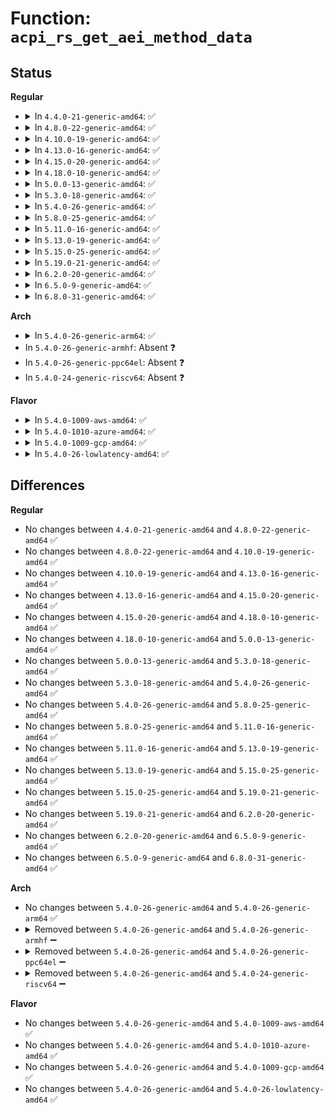 # Function: <code>acpi_rs_get_aei_method_data</code>

## Status
<b>Regular</b>
<ul>
<li>
<details>
<summary>In <code>4.4.0-21-generic-amd64</code>: ✅</summary>

```c
acpi_status acpi_rs_get_aei_method_data(struct acpi_namespace_node * node, struct acpi_buffer * ret_buffer)
```

```json
{
  "name": "acpi_rs_get_aei_method_data",
  "collision_type": "Unique Global",
  "inline_type": "No",
  "funcs": [
    {
      "addr": 18446744071583710247,
      "name": "acpi_rs_get_aei_method_data",
      "external": true,
      "loc": "drivers/acpi/acpica/rsutils.c:618",
      "file": "drivers/acpi/acpica/rsutils.c",
      "inline": "seen, unknown",
      "caller_inline": [],
      "caller_func": [
        "drivers/acpi/acpica/rsxface.c:acpi_get_event_resources"
      ]
    }
  ],
  "symbols": [
    {
      "addr": 18446744071583710247,
      "name": "acpi_rs_get_aei_method_data",
      "section": ".text",
      "bind": "STB_GLOBAL",
      "size": 107
    }
  ]
}
```
</details>
</li>
<li>
<details>
<summary>In <code>4.8.0-22-generic-amd64</code>: ✅</summary>

```c
acpi_status acpi_rs_get_aei_method_data(struct acpi_namespace_node * node, struct acpi_buffer * ret_buffer)
```

```json
{
  "name": "acpi_rs_get_aei_method_data",
  "collision_type": "Unique Global",
  "inline_type": "No",
  "funcs": [
    {
      "addr": 18446744071584034657,
      "name": "acpi_rs_get_aei_method_data",
      "external": true,
      "loc": "drivers/acpi/acpica/rsutils.c:621",
      "file": "drivers/acpi/acpica/rsutils.c",
      "inline": "seen, unknown",
      "caller_inline": [],
      "caller_func": [
        "drivers/acpi/acpica/rsxface.c:acpi_get_event_resources"
      ]
    }
  ],
  "symbols": [
    {
      "addr": 18446744071584034657,
      "name": "acpi_rs_get_aei_method_data",
      "section": ".text",
      "bind": "STB_GLOBAL",
      "size": 111
    }
  ]
}
```
</details>
</li>
<li>
<details>
<summary>In <code>4.10.0-19-generic-amd64</code>: ✅</summary>

```c
acpi_status acpi_rs_get_aei_method_data(struct acpi_namespace_node * node, struct acpi_buffer * ret_buffer)
```

```json
{
  "name": "acpi_rs_get_aei_method_data",
  "collision_type": "Unique Global",
  "inline_type": "No",
  "funcs": [
    {
      "addr": 18446744071584176815,
      "name": "acpi_rs_get_aei_method_data",
      "external": true,
      "loc": "drivers/acpi/acpica/rsutils.c:621",
      "file": "drivers/acpi/acpica/rsutils.c",
      "inline": "seen, unknown",
      "caller_inline": [],
      "caller_func": [
        "drivers/acpi/acpica/rsxface.c:acpi_get_event_resources"
      ]
    }
  ],
  "symbols": [
    {
      "addr": 18446744071584176815,
      "name": "acpi_rs_get_aei_method_data",
      "section": ".text",
      "bind": "STB_GLOBAL",
      "size": 111
    }
  ]
}
```
</details>
</li>
<li>
<details>
<summary>In <code>4.13.0-16-generic-amd64</code>: ✅</summary>

```c
acpi_status acpi_rs_get_aei_method_data(struct acpi_namespace_node * node, struct acpi_buffer * ret_buffer)
```

```json
{
  "name": "acpi_rs_get_aei_method_data",
  "collision_type": "Unique Global",
  "inline_type": "No",
  "funcs": [
    {
      "addr": 18446744071584244528,
      "name": "acpi_rs_get_aei_method_data",
      "external": true,
      "loc": "drivers/acpi/acpica/rsutils.c:621",
      "file": "drivers/acpi/acpica/rsutils.c",
      "inline": "seen, unknown",
      "caller_inline": [],
      "caller_func": [
        "drivers/acpi/acpica/rsxface.c:acpi_get_event_resources"
      ]
    }
  ],
  "symbols": [
    {
      "addr": 18446744071584244528,
      "name": "acpi_rs_get_aei_method_data",
      "section": ".text",
      "bind": "STB_GLOBAL",
      "size": 111
    }
  ]
}
```
</details>
</li>
<li>
<details>
<summary>In <code>4.15.0-20-generic-amd64</code>: ✅</summary>

```c
acpi_status acpi_rs_get_aei_method_data(struct acpi_namespace_node * node, struct acpi_buffer * ret_buffer)
```

```json
{
  "name": "acpi_rs_get_aei_method_data",
  "collision_type": "Unique Global",
  "inline_type": "No",
  "funcs": [
    {
      "addr": 18446744071584599798,
      "name": "acpi_rs_get_aei_method_data",
      "external": true,
      "loc": "drivers/acpi/acpica/rsutils.c:621",
      "file": "drivers/acpi/acpica/rsutils.c",
      "inline": "seen, unknown",
      "caller_inline": [],
      "caller_func": [
        "drivers/acpi/acpica/rsxface.c:acpi_get_event_resources"
      ]
    }
  ],
  "symbols": [
    {
      "addr": 18446744071584599798,
      "name": "acpi_rs_get_aei_method_data",
      "section": ".text",
      "bind": "STB_GLOBAL",
      "size": 209
    }
  ]
}
```
</details>
</li>
<li>
<details>
<summary>In <code>4.18.0-10-generic-amd64</code>: ✅</summary>

```c
acpi_status acpi_rs_get_aei_method_data(struct acpi_namespace_node * node, struct acpi_buffer * ret_buffer)
```

```json
{
  "name": "acpi_rs_get_aei_method_data",
  "collision_type": "Unique Global",
  "inline_type": "No",
  "funcs": [
    {
      "addr": 18446744071584825548,
      "name": "acpi_rs_get_aei_method_data",
      "external": true,
      "loc": "drivers/acpi/acpica/rsutils.c:585",
      "file": "drivers/acpi/acpica/rsutils.c",
      "inline": "seen, unknown",
      "caller_inline": [],
      "caller_func": [
        "drivers/acpi/acpica/rsxface.c:acpi_get_event_resources"
      ]
    }
  ],
  "symbols": [
    {
      "addr": 18446744071584825548,
      "name": "acpi_rs_get_aei_method_data",
      "section": ".text",
      "bind": "STB_GLOBAL",
      "size": 209
    }
  ]
}
```
</details>
</li>
<li>
<details>
<summary>In <code>5.0.0-13-generic-amd64</code>: ✅</summary>

```c
acpi_status acpi_rs_get_aei_method_data(struct acpi_namespace_node * node, struct acpi_buffer * ret_buffer)
```

```json
{
  "name": "acpi_rs_get_aei_method_data",
  "collision_type": "Unique Global",
  "inline_type": "No",
  "funcs": [
    {
      "addr": 18446744071584928904,
      "name": "acpi_rs_get_aei_method_data",
      "external": true,
      "loc": "drivers/acpi/acpica/rsutils.c:585",
      "file": "drivers/acpi/acpica/rsutils.c",
      "inline": "seen, unknown",
      "caller_inline": [],
      "caller_func": [
        "drivers/acpi/acpica/rsxface.c:acpi_get_event_resources"
      ]
    }
  ],
  "symbols": [
    {
      "addr": 18446744071584928904,
      "name": "acpi_rs_get_aei_method_data",
      "section": ".text",
      "bind": "STB_GLOBAL",
      "size": 209
    }
  ]
}
```
</details>
</li>
<li>
<details>
<summary>In <code>5.3.0-18-generic-amd64</code>: ✅</summary>

```c
acpi_status acpi_rs_get_aei_method_data(struct acpi_namespace_node * node, struct acpi_buffer * ret_buffer)
```

```json
{
  "name": "acpi_rs_get_aei_method_data",
  "collision_type": "Unique Global",
  "inline_type": "No",
  "funcs": [
    {
      "addr": 18446744071585131727,
      "name": "acpi_rs_get_aei_method_data",
      "external": true,
      "loc": "drivers/acpi/acpica/rsutils.c:585",
      "file": "drivers/acpi/acpica/rsutils.c",
      "inline": "seen, unknown",
      "caller_inline": [],
      "caller_func": [
        "drivers/acpi/acpica/rsxface.c:acpi_get_event_resources"
      ]
    }
  ],
  "symbols": [
    {
      "addr": 18446744071585131727,
      "name": "acpi_rs_get_aei_method_data",
      "section": ".text",
      "bind": "STB_GLOBAL",
      "size": 214
    }
  ]
}
```
</details>
</li>
<li>
<details>
<summary>In <code>5.4.0-26-generic-amd64</code>: ✅</summary>

```c
acpi_status acpi_rs_get_aei_method_data(struct acpi_namespace_node * node, struct acpi_buffer * ret_buffer)
```

```json
{
  "name": "acpi_rs_get_aei_method_data",
  "collision_type": "Unique Global",
  "inline_type": "No",
  "funcs": [
    {
      "addr": 18446744071585268089,
      "name": "acpi_rs_get_aei_method_data",
      "external": true,
      "loc": "drivers/acpi/acpica/rsutils.c:585",
      "file": "drivers/acpi/acpica/rsutils.c",
      "inline": "seen, unknown",
      "caller_inline": [],
      "caller_func": [
        "drivers/acpi/acpica/rsxface.c:acpi_get_event_resources"
      ]
    }
  ],
  "symbols": [
    {
      "addr": 18446744071585268089,
      "name": "acpi_rs_get_aei_method_data",
      "section": ".text",
      "bind": "STB_GLOBAL",
      "size": 214
    }
  ]
}
```
</details>
</li>
<li>
<details>
<summary>In <code>5.8.0-25-generic-amd64</code>: ✅</summary>

```c
acpi_status acpi_rs_get_aei_method_data(struct acpi_namespace_node * node, struct acpi_buffer * ret_buffer)
```

```json
{
  "name": "acpi_rs_get_aei_method_data",
  "collision_type": "Unique Global",
  "inline_type": "No",
  "funcs": [
    {
      "addr": 18446744071585974024,
      "name": "acpi_rs_get_aei_method_data",
      "external": true,
      "loc": "drivers/acpi/acpica/rsutils.c:585",
      "file": "drivers/acpi/acpica/rsutils.c",
      "inline": "seen, unknown",
      "caller_inline": [],
      "caller_func": [
        "drivers/acpi/acpica/rsxface.c:acpi_get_event_resources"
      ]
    }
  ],
  "symbols": [
    {
      "addr": 18446744071585974024,
      "name": "acpi_rs_get_aei_method_data",
      "section": ".text",
      "bind": "STB_GLOBAL",
      "size": 214
    }
  ]
}
```
</details>
</li>
<li>
<details>
<summary>In <code>5.11.0-16-generic-amd64</code>: ✅</summary>

```c
acpi_status acpi_rs_get_aei_method_data(struct acpi_namespace_node * node, struct acpi_buffer * ret_buffer)
```

```json
{
  "name": "acpi_rs_get_aei_method_data",
  "collision_type": "Unique Global",
  "inline_type": "No",
  "funcs": [
    {
      "addr": 18446744071586096927,
      "name": "acpi_rs_get_aei_method_data",
      "external": true,
      "loc": "drivers/acpi/acpica/rsutils.c:585",
      "file": "drivers/acpi/acpica/rsutils.c",
      "inline": "seen, unknown",
      "caller_inline": [],
      "caller_func": [
        "drivers/acpi/acpica/rsxface.c:acpi_get_event_resources"
      ]
    }
  ],
  "symbols": [
    {
      "addr": 18446744071586096927,
      "name": "acpi_rs_get_aei_method_data",
      "section": ".text",
      "bind": "STB_GLOBAL",
      "size": 214
    }
  ]
}
```
</details>
</li>
<li>
<details>
<summary>In <code>5.13.0-19-generic-amd64</code>: ✅</summary>

```c
acpi_status acpi_rs_get_aei_method_data(struct acpi_namespace_node * node, struct acpi_buffer * ret_buffer)
```

```json
{
  "name": "acpi_rs_get_aei_method_data",
  "collision_type": "Unique Global",
  "inline_type": "No",
  "funcs": [
    {
      "addr": 18446744071585973809,
      "name": "acpi_rs_get_aei_method_data",
      "external": true,
      "loc": "drivers/acpi/acpica/rsutils.c:585",
      "file": "drivers/acpi/acpica/rsutils.c",
      "inline": "seen, unknown",
      "caller_inline": [],
      "caller_func": [
        "drivers/acpi/acpica/rsxface.c:acpi_get_event_resources"
      ]
    }
  ],
  "symbols": [
    {
      "addr": 18446744071585973809,
      "name": "acpi_rs_get_aei_method_data",
      "section": ".text",
      "bind": "STB_GLOBAL",
      "size": 214
    }
  ]
}
```
</details>
</li>
<li>
<details>
<summary>In <code>5.15.0-25-generic-amd64</code>: ✅</summary>

```c
acpi_status acpi_rs_get_aei_method_data(struct acpi_namespace_node * node, struct acpi_buffer * ret_buffer)
```

```json
{
  "name": "acpi_rs_get_aei_method_data",
  "collision_type": "Unique Global",
  "inline_type": "No",
  "funcs": [
    {
      "addr": 18446744071586462465,
      "name": "acpi_rs_get_aei_method_data",
      "external": true,
      "loc": "drivers/acpi/acpica/rsutils.c:585",
      "file": "drivers/acpi/acpica/rsutils.c",
      "inline": "seen, unknown",
      "caller_inline": [],
      "caller_func": [
        "drivers/acpi/acpica/rsxface.c:acpi_get_event_resources"
      ]
    }
  ],
  "symbols": [
    {
      "addr": 18446744071586462465,
      "name": "acpi_rs_get_aei_method_data",
      "section": ".text",
      "bind": "STB_GLOBAL",
      "size": 214
    }
  ]
}
```
</details>
</li>
<li>
<details>
<summary>In <code>5.19.0-21-generic-amd64</code>: ✅</summary>

```c
acpi_status acpi_rs_get_aei_method_data(struct acpi_namespace_node * node, struct acpi_buffer * ret_buffer)
```

```json
{
  "name": "acpi_rs_get_aei_method_data",
  "collision_type": "Unique Global",
  "inline_type": "No",
  "funcs": [
    {
      "addr": 18446744071587714625,
      "name": "acpi_rs_get_aei_method_data",
      "external": true,
      "loc": "drivers/acpi/acpica/rsutils.c:585",
      "file": "drivers/acpi/acpica/rsutils.c",
      "inline": "seen, unknown",
      "caller_inline": [],
      "caller_func": [
        "drivers/acpi/acpica/rsxface.c:acpi_get_event_resources"
      ]
    }
  ],
  "symbols": [
    {
      "addr": 18446744071587714625,
      "name": "acpi_rs_get_aei_method_data",
      "section": ".text",
      "bind": "STB_GLOBAL",
      "size": 234
    }
  ]
}
```
</details>
</li>
<li>
<details>
<summary>In <code>6.2.0-20-generic-amd64</code>: ✅</summary>

```c
acpi_status acpi_rs_get_aei_method_data(struct acpi_namespace_node * node, struct acpi_buffer * ret_buffer)
```

```json
{
  "name": "acpi_rs_get_aei_method_data",
  "collision_type": "Unique Global",
  "inline_type": "No",
  "funcs": [
    {
      "addr": 18446744071589031600,
      "name": "acpi_rs_get_aei_method_data",
      "external": true,
      "loc": "drivers/acpi/acpica/rsutils.c:585",
      "file": "drivers/acpi/acpica/rsutils.c",
      "inline": "seen, unknown",
      "caller_inline": [],
      "caller_func": [
        "drivers/acpi/acpica/rsxface.c:acpi_get_event_resources"
      ]
    }
  ],
  "symbols": [
    {
      "addr": 18446744071589031600,
      "name": "acpi_rs_get_aei_method_data",
      "section": ".text",
      "bind": "STB_GLOBAL",
      "size": 239
    }
  ]
}
```
</details>
</li>
<li>
<details>
<summary>In <code>6.5.0-9-generic-amd64</code>: ✅</summary>

```c
acpi_status acpi_rs_get_aei_method_data(struct acpi_namespace_node * node, struct acpi_buffer * ret_buffer)
```

```json
{
  "name": "acpi_rs_get_aei_method_data",
  "collision_type": "Unique Global",
  "inline_type": "No",
  "funcs": [
    {
      "addr": 18446744071589322752,
      "name": "acpi_rs_get_aei_method_data",
      "external": true,
      "loc": "drivers/acpi/acpica/rsutils.c:585",
      "file": "drivers/acpi/acpica/rsutils.c",
      "inline": "seen, unknown",
      "caller_inline": [],
      "caller_func": [
        "drivers/acpi/acpica/rsxface.c:acpi_get_event_resources"
      ]
    }
  ],
  "symbols": [
    {
      "addr": 18446744071589322752,
      "name": "acpi_rs_get_aei_method_data",
      "section": ".text",
      "bind": "STB_GLOBAL",
      "size": 239
    }
  ]
}
```
</details>
</li>
<li>
<details>
<summary>In <code>6.8.0-31-generic-amd64</code>: ✅</summary>

```c
acpi_status acpi_rs_get_aei_method_data(struct acpi_namespace_node * node, struct acpi_buffer * ret_buffer)
```

```json
{
  "name": "acpi_rs_get_aei_method_data",
  "collision_type": "Unique Global",
  "inline_type": "No",
  "funcs": [
    {
      "addr": 18446744071589629520,
      "name": "acpi_rs_get_aei_method_data",
      "external": true,
      "loc": "drivers/acpi/acpica/rsutils.c:585",
      "file": "drivers/acpi/acpica/rsutils.c",
      "inline": "seen, unknown",
      "caller_inline": [],
      "caller_func": [
        "drivers/acpi/acpica/rsxface.c:acpi_get_event_resources"
      ]
    }
  ],
  "symbols": [
    {
      "addr": 18446744071589629520,
      "name": "acpi_rs_get_aei_method_data",
      "section": ".text",
      "bind": "STB_GLOBAL",
      "size": 239
    }
  ]
}
```
</details>
</li>
</ul>
<b>Arch</b>
<ul>
<li>
<details>
<summary>In <code>5.4.0-26-generic-arm64</code>: ✅</summary>

```c
acpi_status acpi_rs_get_aei_method_data(struct acpi_namespace_node * node, struct acpi_buffer * ret_buffer)
```

```json
{
  "name": "acpi_rs_get_aei_method_data",
  "collision_type": "Unique Global",
  "inline_type": "No",
  "funcs": [
    {
      "addr": 18446603336497585572,
      "name": "acpi_rs_get_aei_method_data",
      "external": true,
      "loc": "drivers/acpi/acpica/rsutils.c:585",
      "file": "drivers/acpi/acpica/rsutils.c",
      "inline": "seen, unknown",
      "caller_inline": [],
      "caller_func": [
        "drivers/acpi/acpica/rsxface.c:acpi_get_event_resources"
      ]
    }
  ],
  "symbols": [
    {
      "addr": 18446603336497585572,
      "name": "acpi_rs_get_aei_method_data",
      "section": ".text",
      "bind": "STB_GLOBAL",
      "size": 144
    }
  ]
}
```
</details>
</li>
<li>
In <code>5.4.0-26-generic-armhf</code>: Absent ❓
</li>
<li>
In <code>5.4.0-26-generic-ppc64el</code>: Absent ❓
</li>
<li>
In <code>5.4.0-24-generic-riscv64</code>: Absent ❓
</li>
</ul>
<b>Flavor</b>
<ul>
<li>
<details>
<summary>In <code>5.4.0-1009-aws-amd64</code>: ✅</summary>

```c
acpi_status acpi_rs_get_aei_method_data(struct acpi_namespace_node * node, struct acpi_buffer * ret_buffer)
```

```json
{
  "name": "acpi_rs_get_aei_method_data",
  "collision_type": "Unique Global",
  "inline_type": "No",
  "funcs": [
    {
      "addr": 18446744071585115837,
      "name": "acpi_rs_get_aei_method_data",
      "external": true,
      "loc": "drivers/acpi/acpica/rsutils.c:585",
      "file": "drivers/acpi/acpica/rsutils.c",
      "inline": "seen, unknown",
      "caller_inline": [],
      "caller_func": [
        "drivers/acpi/acpica/rsxface.c:acpi_get_event_resources"
      ]
    }
  ],
  "symbols": [
    {
      "addr": 18446744071585115837,
      "name": "acpi_rs_get_aei_method_data",
      "section": ".text",
      "bind": "STB_GLOBAL",
      "size": 113
    }
  ]
}
```
</details>
</li>
<li>
<details>
<summary>In <code>5.4.0-1010-azure-amd64</code>: ✅</summary>

```c
acpi_status acpi_rs_get_aei_method_data(struct acpi_namespace_node * node, struct acpi_buffer * ret_buffer)
```

```json
{
  "name": "acpi_rs_get_aei_method_data",
  "collision_type": "Unique Global",
  "inline_type": "No",
  "funcs": [
    {
      "addr": 18446744071585031154,
      "name": "acpi_rs_get_aei_method_data",
      "external": true,
      "loc": "drivers/acpi/acpica/rsutils.c:585",
      "file": "drivers/acpi/acpica/rsutils.c",
      "inline": "seen, unknown",
      "caller_inline": [],
      "caller_func": [
        "drivers/acpi/acpica/rsxface.c:acpi_get_event_resources"
      ]
    }
  ],
  "symbols": [
    {
      "addr": 18446744071585031154,
      "name": "acpi_rs_get_aei_method_data",
      "section": ".text",
      "bind": "STB_GLOBAL",
      "size": 113
    }
  ]
}
```
</details>
</li>
<li>
<details>
<summary>In <code>5.4.0-1009-gcp-amd64</code>: ✅</summary>

```c
acpi_status acpi_rs_get_aei_method_data(struct acpi_namespace_node * node, struct acpi_buffer * ret_buffer)
```

```json
{
  "name": "acpi_rs_get_aei_method_data",
  "collision_type": "Unique Global",
  "inline_type": "No",
  "funcs": [
    {
      "addr": 18446744071585219673,
      "name": "acpi_rs_get_aei_method_data",
      "external": true,
      "loc": "drivers/acpi/acpica/rsutils.c:585",
      "file": "drivers/acpi/acpica/rsutils.c",
      "inline": "seen, unknown",
      "caller_inline": [],
      "caller_func": [
        "drivers/acpi/acpica/rsxface.c:acpi_get_event_resources"
      ]
    }
  ],
  "symbols": [
    {
      "addr": 18446744071585219673,
      "name": "acpi_rs_get_aei_method_data",
      "section": ".text",
      "bind": "STB_GLOBAL",
      "size": 214
    }
  ]
}
```
</details>
</li>
<li>
<details>
<summary>In <code>5.4.0-26-lowlatency-amd64</code>: ✅</summary>

```c
acpi_status acpi_rs_get_aei_method_data(struct acpi_namespace_node * node, struct acpi_buffer * ret_buffer)
```

```json
{
  "name": "acpi_rs_get_aei_method_data",
  "collision_type": "Unique Global",
  "inline_type": "No",
  "funcs": [
    {
      "addr": 18446744071585325833,
      "name": "acpi_rs_get_aei_method_data",
      "external": true,
      "loc": "drivers/acpi/acpica/rsutils.c:585",
      "file": "drivers/acpi/acpica/rsutils.c",
      "inline": "seen, unknown",
      "caller_inline": [],
      "caller_func": [
        "drivers/acpi/acpica/rsxface.c:acpi_get_event_resources"
      ]
    }
  ],
  "symbols": [
    {
      "addr": 18446744071585325833,
      "name": "acpi_rs_get_aei_method_data",
      "section": ".text",
      "bind": "STB_GLOBAL",
      "size": 214
    }
  ]
}
```
</details>
</li>
</ul>

## Differences
<b>Regular</b>
<ul>
<li>
No changes between <code>4.4.0-21-generic-amd64</code> and <code>4.8.0-22-generic-amd64</code> ✅
</li>
<li>
No changes between <code>4.8.0-22-generic-amd64</code> and <code>4.10.0-19-generic-amd64</code> ✅
</li>
<li>
No changes between <code>4.10.0-19-generic-amd64</code> and <code>4.13.0-16-generic-amd64</code> ✅
</li>
<li>
No changes between <code>4.13.0-16-generic-amd64</code> and <code>4.15.0-20-generic-amd64</code> ✅
</li>
<li>
No changes between <code>4.15.0-20-generic-amd64</code> and <code>4.18.0-10-generic-amd64</code> ✅
</li>
<li>
No changes between <code>4.18.0-10-generic-amd64</code> and <code>5.0.0-13-generic-amd64</code> ✅
</li>
<li>
No changes between <code>5.0.0-13-generic-amd64</code> and <code>5.3.0-18-generic-amd64</code> ✅
</li>
<li>
No changes between <code>5.3.0-18-generic-amd64</code> and <code>5.4.0-26-generic-amd64</code> ✅
</li>
<li>
No changes between <code>5.4.0-26-generic-amd64</code> and <code>5.8.0-25-generic-amd64</code> ✅
</li>
<li>
No changes between <code>5.8.0-25-generic-amd64</code> and <code>5.11.0-16-generic-amd64</code> ✅
</li>
<li>
No changes between <code>5.11.0-16-generic-amd64</code> and <code>5.13.0-19-generic-amd64</code> ✅
</li>
<li>
No changes between <code>5.13.0-19-generic-amd64</code> and <code>5.15.0-25-generic-amd64</code> ✅
</li>
<li>
No changes between <code>5.15.0-25-generic-amd64</code> and <code>5.19.0-21-generic-amd64</code> ✅
</li>
<li>
No changes between <code>5.19.0-21-generic-amd64</code> and <code>6.2.0-20-generic-amd64</code> ✅
</li>
<li>
No changes between <code>6.2.0-20-generic-amd64</code> and <code>6.5.0-9-generic-amd64</code> ✅
</li>
<li>
No changes between <code>6.5.0-9-generic-amd64</code> and <code>6.8.0-31-generic-amd64</code> ✅
</li>
</ul>
<b>Arch</b>
<ul>
<li>
No changes between <code>5.4.0-26-generic-amd64</code> and <code>5.4.0-26-generic-arm64</code> ✅
</li>
<li>
<details>
<summary>Removed between <code>5.4.0-26-generic-amd64</code> and <code>5.4.0-26-generic-armhf</code> ➖</summary>

```c
acpi_status acpi_rs_get_aei_method_data(struct acpi_namespace_node * node, struct acpi_buffer * ret_buffer)
```
</details>
</li>
<li>
<details>
<summary>Removed between <code>5.4.0-26-generic-amd64</code> and <code>5.4.0-26-generic-ppc64el</code> ➖</summary>

```c
acpi_status acpi_rs_get_aei_method_data(struct acpi_namespace_node * node, struct acpi_buffer * ret_buffer)
```
</details>
</li>
<li>
<details>
<summary>Removed between <code>5.4.0-26-generic-amd64</code> and <code>5.4.0-24-generic-riscv64</code> ➖</summary>

```c
acpi_status acpi_rs_get_aei_method_data(struct acpi_namespace_node * node, struct acpi_buffer * ret_buffer)
```
</details>
</li>
</ul>
<b>Flavor</b>
<ul>
<li>
No changes between <code>5.4.0-26-generic-amd64</code> and <code>5.4.0-1009-aws-amd64</code> ✅
</li>
<li>
No changes between <code>5.4.0-26-generic-amd64</code> and <code>5.4.0-1010-azure-amd64</code> ✅
</li>
<li>
No changes between <code>5.4.0-26-generic-amd64</code> and <code>5.4.0-1009-gcp-amd64</code> ✅
</li>
<li>
No changes between <code>5.4.0-26-generic-amd64</code> and <code>5.4.0-26-lowlatency-amd64</code> ✅
</li>
</ul>

